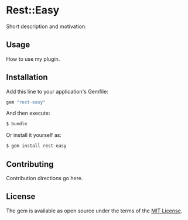 # Rest::Easy
Short description and motivation.

## Usage
How to use my plugin.

## Installation
Add this line to your application's Gemfile:

```ruby
gem "rest-easy"
```

And then execute:
```bash
$ bundle
```

Or install it yourself as:
```bash
$ gem install rest-easy
```

## Contributing
Contribution directions go here.

## License
The gem is available as open source under the terms of the [MIT License](https://opensource.org/licenses/MIT).
